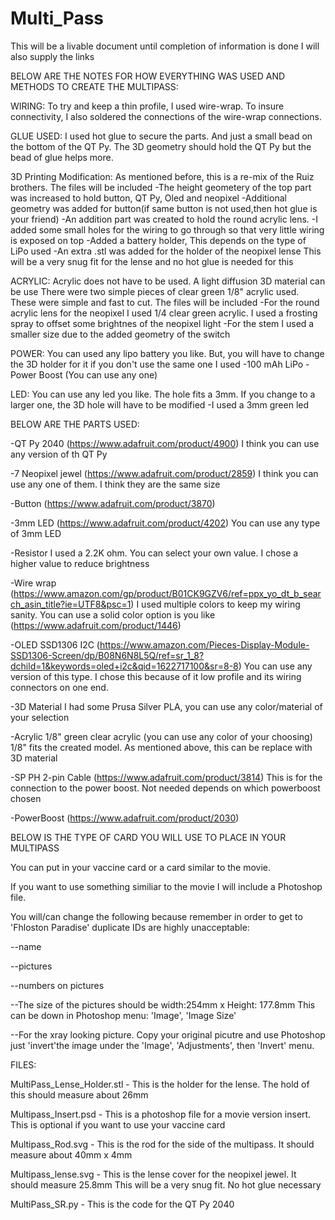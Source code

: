# Multi_Pass
This will be a livable document until completion of information is done
I will also supply the links

BELOW ARE THE NOTES FOR HOW EVERYTHING WAS USED AND METHODS TO CREATE THE MULTIPASS:

WIRING:
To try and keep a thin profile, I used wire-wrap. To insure connectivity, I also soldered the connections of the wire-wrap connections.

GLUE USED:
I used hot glue to secure the parts. And just a small bead on the bottom of the QT Py. The 3D geometry should hold the QT Py but the bead of glue helps more.

3D Printing Modification:
As mentioned before, this is a re-mix of the Ruiz brothers. The files will be included
-The height geometery of the top part was increased to hold button, QT Py, Oled and neopixel 
-Additional geometry was added for button(if same button is not used,then hot glue is your friend)
-An addition part was created to hold the round acrylic lens. 
-I added some small holes for the wiring to go through so that very little wiring is exposed on top
-Added a battery holder, This depends on the type of LiPo used
-An extra .stl was added for the holder of the neopixel lense This will be a very snug fit for the lense and no hot glue is needed for this

ACRYLIC:
Acrylic does not have to be used. A light diffusion 3D material can be use
There were two simple pieces of clear green 1/8" acrylic used. These were simple and fast to cut. The files will be included
-For the round acrylic lens for the neopixel I used 1/4 clear green acrylic. I used a frosting spray to offset some brightnes of the neopixel light
-For the stem I used a smaller size due to the added geometry of the switch

POWER:
You can used any lipo battery you like. But, you will have to change the 3D holder for it if you don't use the same one I used
-100 mAh LiPo
-Power Boost (You can use any one)

LED:
You can use any led you like. The hole fits a 3mm. If you change to a larger one, the 3D hole will have to be modified
-I used a 3mm green led

BELOW ARE THE PARTS USED:

-QT Py 2040 (https://www.adafruit.com/product/4900) I think you can use any version of th QT Py

-7 Neopixel jewel (https://www.adafruit.com/product/2859) I think you can use any one of them. I think they are the same size

-Button (https://www.adafruit.com/product/3870)

-3mm LED (https://www.adafruit.com/product/4202) You can use any type of 3mm LED

-Resistor I used a 2.2K ohm. You can select your own value. I chose a higher value to reduce brightness

-Wire wrap (https://www.amazon.com/gp/product/B01CK9GZV6/ref=ppx_yo_dt_b_search_asin_title?ie=UTF8&psc=1) I used multiple colors to keep my wiring sanity.
    You can use a solid color option is you like (https://www.adafruit.com/product/1446)
    
-OLED SSD1306 I2C (https://www.amazon.com/Pieces-Display-Module-SSD1306-Screen/dp/B08N6N8L5Q/ref=sr_1_8?dchild=1&keywords=oled+i2c&qid=1622717100&sr=8-8)
  You can use any version of this type. I chose this because of it low profile and its wiring connectors on one end.
  
-3D Material  I had some Prusa Silver PLA, you can use any color/material of your selection

-Acrylic 1/8" green clear acrylic (you can use any color of your choosing) 1/8" fits the created model. As mentioned above, this can be replace with 3D material

-SP PH 2-pin Cable (https://www.adafruit.com/product/3814) This is for the connection to the power boost. Not needed depends on which powerboost chosen

-PowerBoost (https://www.adafruit.com/product/2030)


BELOW IS THE TYPE OF CARD YOU WILL USE TO PLACE IN YOUR MULTIPASS

You can put in your vaccine card or a card similar to the movie.

If you want to use something similiar to the movie I will include a Photoshop file.

You will/can change the following because remember in order to get to 'Fhloston Paradise' duplicate IDs are highly unacceptable:

--name

--pictures

--numbers on pictures

--The size of the pictures should be width:254mm x Height: 177.8mm This can be down in Photoshop menu: 'Image', 'Image Size'

--For the xray looking picture. Copy your original picutre and use Photoshop just 'invert'the image under the 'Image', 'Adjustments', then 'Invert' menu.


FILES:

MultiPass_Lense_Holder.stl - This is the holder for the lense. The hold of this should measure about 26mm

Multipass_Insert.psd - This is a photoshop file for a movie version insert. This is optional if you want to use your vaccine card

Multipass_Rod.svg - This is the rod for the side of the multipass. It should measure about 40mm x 4mm

Multipass_lense.svg - This is the lense cover for the neopixel jewel. It should measure 25.8mm This will be a very snug fit. No hot glue necessary

MultiPass_SR.py - This is the code for the QT Py 2040


